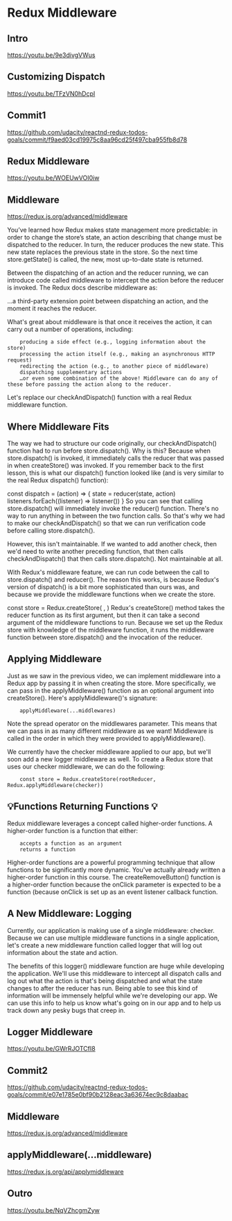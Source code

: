 # Redux Middleware

## Intro
https://youtu.be/9e3divgVWus

## Customizing Dispatch
https://youtu.be/TFzVN0hDcpI

## Commit1
https://github.com/udacity/reactnd-redux-todos-goals/commit/f9aed03cd19975c8aa96cd25f497cba955fb8d78

## Redux Middleware
https://youtu.be/WOEUwVOI0iw

## Middleware
https://redux.js.org/advanced/middleware

You’ve learned how Redux makes state management more predictable: in order to change the store’s state, an action describing that change must be dispatched to the reducer. In turn, the reducer produces the new state. This new state replaces the previous state in the store. So the next time store.getState() is called, the new, most up-to-date state is returned.

Between the dispatching of an action and the reducer running, we can introduce code called middleware to intercept the action before the reducer is invoked. The Redux docs describe middleware as:

…a third-party extension point between dispatching an action, and the moment it reaches the reducer.

What's great about middleware is that once it receives the action, it can carry out a number of operations, including:

        producing a side effect (e.g., logging information about the store)
        processing the action itself (e.g., making an asynchronous HTTP request)
        redirecting the action (e.g., to another piece of middleware)
        dispatching supplementary actions
        …or even some combination of the above! Middleware can do any of these before passing the action along to the reducer.

Let's replace our checkAndDispatch() function with a real Redux middleware function.

## Where Middleware Fits
The way we had to structure our code originally, our checkAndDispatch() function had to run before store.dispatch(). Why is this? Because when store.dispatch() is invoked, it immediately calls the reducer that was passed in when createStore() was invoked. If you remember back to the first lesson, this is what our dispatch() function looked like (and is very similar to the real Redux dispatch() function):

const dispatch = (action) => {
 state = reducer(state, action)
 listeners.forEach((listener) => listener())
}
So you can see that calling store.dispatch() will immediately invoke the reducer() function. There's no way to run anything in between the two function calls. So that's why we had to make our checkAndDispatch() so that we can run verification code before calling store.dispatch().

However, this isn't maintainable. If we wanted to add another check, then we'd need to write another preceding function, that then calls checkAndDispatch() that then calls store.dispatch(). Not maintainable at all.

With Redux's middleware feature, we can run code between the call to store.dispatch() and reducer(). The reason this works, is because Redux's version of dispatch() is a bit more sophisticated than ours was, and because we provide the middleware functions when we create the store.

const store = Redux.createStore( <reducer-function>, <middleware-functions> )
Redux's createStore() method takes the reducer function as its first argument, but then it can take a second argument of the middleware functions to run. Because we set up the Redux store with knowledge of the middleware function, it runs the middleware function between store.dispatch() and the invocation of the reducer.

## Applying Middleware
Just as we saw in the previous video, we can implement middleware into a Redux app by passing it in when creating the store. More specifically, we can pass in the applyMiddleware() function as an optional argument into createStore(). Here's applyMiddleware()'s signature:

        applyMiddleware(...middlewares)
Note the spread operator on the middlewares parameter. This means that we can pass in as many different middleware as we want! Middleware is called in the order in which they were provided to applyMiddleware().

We currently have the checker middleware applied to our app, but we'll soon add a new logger middleware as well. To create a Redux store that uses our checker middleware, we can do the following:

        const store = Redux.createStore(rootReducer, Redux.applyMiddleware(checker))

## 💡Functions Returning Functions 💡
Redux middleware leverages a concept called higher-order functions. A higher-order function is a function that either:

        accepts a function as an argument
        returns a function
Higher-order functions are a powerful programming technique that allow functions to be significantly more dynamic. You've actually already written a higher-order function in this course. The createRemoveButton() function is a higher-order function because the onClick parameter is expected to be a function (because onClick is set up as an event listener callback function.

## A New Middleware: Logging
Currently, our application is making use of a single middleware: checker. Because we can use multiple middleware functions in a single application, let's create a new middleware function called logger that will log out information about the state and action.

The benefits of this logger() middleware function are huge while developing the application. We'll use this middleware to intercept all dispatch calls and log out what the action is that's being dispatched and what the state changes to after the reducer has run. Being able to see this kind of information will be immensely helpful while we're developing our app. We can use this info to help us know what's going on in our app and to help us track down any pesky bugs that creep in.

## Logger Middleware
https://youtu.be/GWrRJOTCfI8

## Commit2
https://github.com/udacity/reactnd-redux-todos-goals/commit/e07e1785e0bf90b2128eac3a63674ec9c8daabac

## Middleware
https://redux.js.org/advanced/middleware

## applyMiddleware(...middleware)
https://redux.js.org/api/applymiddleware

## Outro
https://youtu.be/NqVZhcgmZyw





